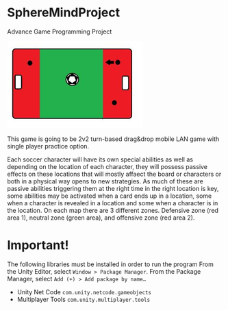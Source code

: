 # SphereMindProject
Advance Game Programming Project


![Map Lower Right](https://github.com/mahiraskin/SphereMindProject/blob/main/Images/Screenshot%202023-03-07%20092500.png?raw=true)

This game is going to be 2v2 turn-based drag&drop mobile LAN game with single player practice option.

Each soccer character will have its own special abilities as well as depending on the location of each character, they will possess passive effects on these locations that will mostly affaect the board or characters or both in a physical way opens to new strategies. As much of these are passive abilities triggering them at the right time in the right location is key, some abilities may be activated when a card ends up in a location, some when a character is revealed in a location and some when a character is in the location.
On each map there are 3 different zones. Defensive zone (red area 1), neutral zone (green area), and offensive zone (red area 2).
# Important!
The following libraries must be installed in order to run the program
From the Unity Editor, select `Window > Package Manager`.
From the Package Manager, select `Add (+) > Add package by name…`
 - Unity Net Code `com.unity.netcode.gameobjects`
 - Multiplayer Tools  `com.unity.multiplayer.tools`
